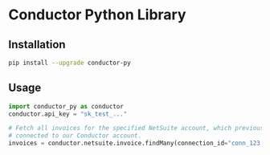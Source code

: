 # Conductor Python Library

## Installation

```sh
pip install --upgrade conductor-py
```

## Usage

```py
import conductor_py as conductor
conductor.api_key = "sk_test_..."

# Fetch all invoices for the specified NetSuite account, which previously
# connected to our Conductor account.
invoices = conductor.netsuite.invoice.findMany(connection_id="conn_123...")
```
